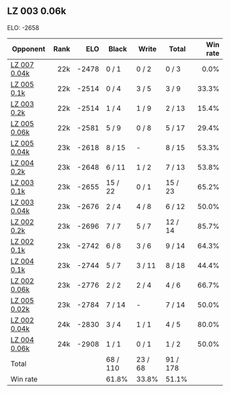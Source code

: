## LZ 003 0.06k ##

ELO: -2658

Opponent | Rank | ELO | Black | Write | Total | Win rate
---------|-----:|----:|-------|-------|-------|-------:
[LZ 007 0.04k](LZ%20007%200.04k.md) | 22k | -2478 | 0 / 1 | 0 / 2 | 0 / 3 | 0.0%
[LZ 005 0.1k](LZ%20005%200.1k.md) | 22k | -2514 | 0 / 4 | 3 / 5 | 3 / 9 | 33.3%
[LZ 003 0.2k](LZ%20003%200.2k.md) | 22k | -2514 | 1 / 4 | 1 / 9 | 2 / 13 | 15.4%
[LZ 005 0.06k](LZ%20005%200.06k.md) | 22k | -2581 | 5 / 9 | 0 / 8 | 5 / 17 | 29.4%
[LZ 005 0.04k](LZ%20005%200.04k.md) | 23k | -2618 | 8 / 15 | - | 8 / 15 | 53.3%
[LZ 004 0.2k](LZ%20004%200.2k.md) | 23k | -2648 | 6 / 11 | 1 / 2 | 7 / 13 | 53.8%
[LZ 003 0.1k](LZ%20003%200.1k.md) | 23k | -2655 | 15 / 22 | 0 / 1 | 15 / 23 | 65.2%
[LZ 003 0.04k](LZ%20003%200.04k.md) | 23k | -2676 | 2 / 4 | 4 / 8 | 6 / 12 | 50.0%
[LZ 002 0.2k](LZ%20002%200.2k.md) | 23k | -2696 | 7 / 7 | 5 / 7 | 12 / 14 | 85.7%
[LZ 002 0.1k](LZ%20002%200.1k.md) | 23k | -2742 | 6 / 8 | 3 / 6 | 9 / 14 | 64.3%
[LZ 004 0.1k](LZ%20004%200.1k.md) | 23k | -2744 | 5 / 7 | 3 / 11 | 8 / 18 | 44.4%
[LZ 002 0.06k](LZ%20002%200.06k.md) | 23k | -2776 | 2 / 2 | 2 / 4 | 4 / 6 | 66.7%
[LZ 005 0.02k](LZ%20005%200.02k.md) | 23k | -2784 | 7 / 14 | - | 7 / 14 | 50.0%
[LZ 002 0.04k](LZ%20002%200.04k.md) | 24k | -2830 | 3 / 4 | 1 / 1 | 4 / 5 | 80.0%
[LZ 004 0.06k](LZ%20004%200.06k.md) | 24k | -2908 | 1 / 1 | 0 / 1 | 1 / 2 | 50.0%
Total | | | 68 / 110 | 23 / 68 | 91 / 178 | 
Win rate| | | 61.8% | 33.8% | 51.1% | 
